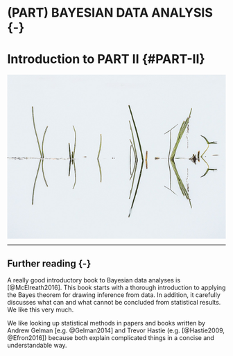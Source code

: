 # (PART) BAYESIAN DATA ANALYSIS {-}

# Introduction to PART II {#PART-II}

<a href="" target="_blank"><img src="images/part_II.jpg" style="display: block; margin: auto;" /></a>

------

## Further reading {-} 
A really good introductory book to Bayesian data analyses is [@McElreath2016]. This book starts with a thorough introduction to applying the Bayes theorem for drawing inference from data. In addition, it carefully discusses what can and what cannot be concluded from statistical results. We like this very much.

We like looking up statistical methods in papers and books written by Andrew Gelman [e.g. @Gelman2014] and Trevor Hastie (e.g. [@Hastie2009, @Efron2016]) because both explain complicated things in a concise and understandable way.  

